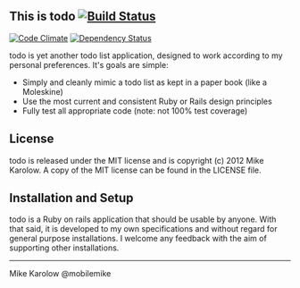 ## This is todo [![Build Status](https://secure.travis-ci.org/mobilemike/todo.png?branch=master)](http://travis-ci.org/mobilemike/todo)
[![Code Climate](https://codeclimate.com/badge.png)](https://codeclimate.com/github/mobilemike/todo)
[![Dependency Status](https://gemnasium.com/mobilemike/todo.png)](https://gemnasium.com/mobilemike/todo)

todo is yet another todo list application, designed to work according to my personal preferences. It's goals are simple:

* Simply and cleanly mimic a todo list as kept in a paper book (like a Moleskine)
* Use the most current and consistent Ruby or Rails design principles
* Fully test all appropriate code (note: not 100% test coverage)

## License

todo is released under the MIT license and is copyright (c) 2012 Mike Karolow. A copy of the MIT license can be found in the LICENSE file.

## Installation and Setup

todo is a Ruby on rails application that should be usable by anyone. With that said, it is developed to my own specifications and without regard for general purpose installations. I welcome any feedback with the aim of supporting other installations.


---
Mike Karolow
@mobilemike